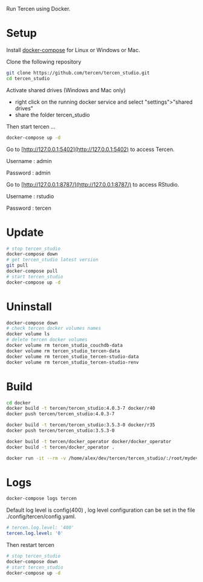 Run Tercen using Docker.

# Setup
Install [docker-compose](https://docs.docker.com/compose/install/) for Linux or Windows or Mac.


Clone the following repository
```bash
git clone https://github.com/tercen/tercen_studio.git
cd tercen_studio
```

Activate shared drives (Windows and Mac only)
* right click on the running docker service and select "settings">"shared drives"
* share the folder tercen_studio 

Then start tercen ...

```bash
docker-compose up -d
```

Go to [http://127.0.0.1:5402](http://127.0.0.1:5402) to access Tercen.

Username : admin

Password : admin

Go to [http://127.0.0.1:8787/](http://127.0.0.1:8787/) to access RStudio.
 
Username : rstudio

Password : tercen


# Update

```bash
# stop tercen_studio
docker-compose down        
# get tercen_studio latest version           
git pull
docker-compose pull
# start tercen_studio
docker-compose up -d
``` 
 
# Uninstall

```bash
docker-compose down
# check tercen docker volumes names
docker volume ls
# delete tercen docker volumes
docker volume rm tercen_studio_couchdb-data
docker volume rm tercen_studio_tercen-data
docker volume rm tercen_studio_tercen-studio-data
docker volume rm tercen_studio_tercen-studio-renv
```

# Build

```bash
cd docker
docker build -t tercen/tercen_studio:4.0.3-7 docker/r40
docker push tercen/tercen_studio:4.0.3-7

docker build -t tercen/tercen_studio:3.5.3-0 docker/r35
docker push tercen/tercen_studio:3.5.3-0

docker build -t tercen/docker_operator docker/docker_operator
docker build -t tercen/docker_operator .

docker run -it --rm -v /home/alex/dev/tercen/tercen_studio/:/root/mydevfolder tercen/docker_operator bash
```

# Logs

```bash
docker-compose logs tercen
```

Default log level is config(400) , log level configuration can be set in the file ./config/tercen/config.yaml.

```yaml
# tercen.log.level: '400'
tercen.log.level: '0'
```

Then restart tercen

```bash
# stop tercen_studio
docker-compose down        
# start tercen_studio
docker-compose up -d
```


